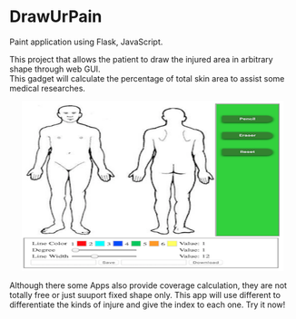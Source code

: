 DrawUrPain
=========================

Paint application using Flask, JavaScript.

This project that allows the patient to draw the injured area in arbitrary shape through web GUI.  
This gadget will calculate the percentage of total skin area to assist some medical researches. 

<p align="center">
  <img width="460" height="300" src="UI.png">
</p>

Although there some Apps also provide coverage calculation, they are not totally free or just suuport fixed shape only.
This app will use different to differentiate the kinds of injure and give the index to each one. Try it now!
